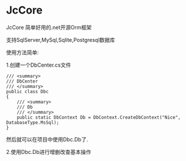 # JcCore
JcCore 简单好用的.net开源Orm框架

支持SqlServer,MySql,Sqlite,Postgresql数据库

使用方法简单:

1.创建一个DbCenter.cs文件

    /// <summary>
    /// DbCenter
    /// </summary>
    public class Dbc
    {
        /// <summary>
        /// Db
        /// </summary>
        public static DbContext Db = DbContext.CreateDbContext("Nice", DatabaseType.MsSql);
    }

然后就可以在项目中使用Dbc.Db了.

2.使用Dbc.Db进行增删改查基本操作

